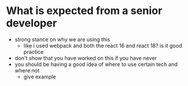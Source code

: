 # What is expected from a senior developer

- strong stance on why we are using this
  - like i used webpack and both the react 16 and react 18? is it good practice
- don't show that you have worked on this if you have never
- you should be having a good idea of where to use certain tech and where not
  - give example
